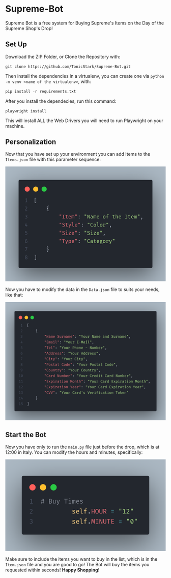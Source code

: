 # Supreme-Bot
Supreme Bot is a free system for Buying Supreme's Items on the Day of the Supreme Shop's Drop!

## Set Up
Download the ZIP Folder, or Clone the Repository with:
```
git clone https://github.com/TonicStark/Supreme-Bot.git
```

Then install the dependencies in a virtualenv, you can create one via `python -m venv <name of the virtualenv>`, with:
```python
pip install -r requirements.txt
```

After you install the dependecies, run this command:
```
playwright install
```
This will install ALL the Web Drivers you will need to run Playwright on your machine.

## Personalization
Now that you have set up your environment you can add Items to the `Items.json` file with this parameter sequence:

!["code"](img\code.png)

Now you have to modify the data in the `Data.json` file to suits your needs, like that:

!["code"](img\code2.png)

## Start the Bot
Now you have only to run the `main.py` file just before the drop, which is at 12:00 in Italy. You can modify the hours and minutes, specifically:

!["code"](img\code3.png)

Make sure to include the items you want to buy in the list, which is in the `Item.json` file and you are good to go! The Bot will buy the items you requested within seconds! **Happy Shopping!**